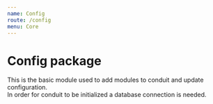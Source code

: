```yaml
---
name: Config
route: /config
menu: Core
---
```

# Config package
This is the basic module used to add modules to conduit and update configuration.  
In order for conduit to be initialized a database connection is needed.

